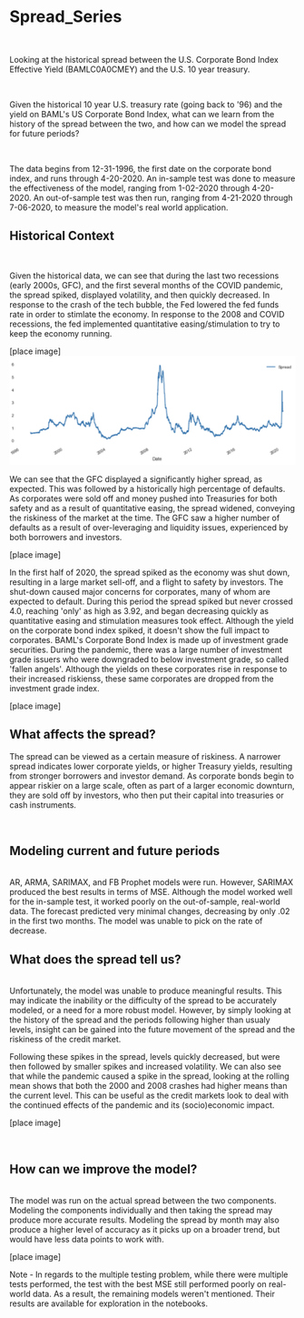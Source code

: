 # Spread_Series

<br/>

Looking at the historical spread between the U.S. Corporate Bond Index Effective Yield (BAMLC0A0CMEY) and the U.S. 10 year treasury. 

<br/>

Given the historical 10 year U.S. treasury rate (going back to '96) and the yield on BAML's US Corporate Bond Index, what can we learn from the history of the spread between the two, and how can we model the spread for future periods?

<br/>

The data begins from 12-31-1996, the first date on the corporate bond index, and runs through 4-20-2020. An in-sample test was done to measure the effectiveness of the model, ranging from 1-02-2020 through 4-20-2020. An out-of-sample test was then run, ranging from 4-21-2020 through 7-06-2020, to measure the model's real world application.

## Historical Context

<br/>

Given the historical data, we can see that during the last two recessions (early 2000s, GFC), and the first several months of the COVID pandemic, the spread spiked, displayed volatility, and then quickly decreased. In response to the crash of the tech bubble, the Fed lowered the fed funds rate in order to stimlate the economy. In response to the 2008 and COVID recessions, the fed implemented quantitative easing/stimulation to try to keep the economy running. 

[place image]
![alt text](Images/Thru_4-20.png)

We can see that the GFC displayed a significantly higher spread, as expected. This was followed by a historically high percentage of defaults. As corporates were sold off and money pushed into Treasuries for both safety and as a result of quantitative easing, the spread widened, conveying the riskiness of the market at the time. The GFC saw a higher number of defaults as a result of over-leveraging and liquidity issues, experienced by both borrowers and investors. 

[place image]

In the first half of 2020, the spread spiked as the economy was shut down, resulting in a large market sell-off, and a flight to safety by investors. The shut-down caused major concerns for corporates, many of whom are expected to default. During this period the spread spiked but never crossed 4.0, reaching 'only' as high as 3.92, and began decreasing quickly as quantitative easing and stimulation measures took effect. Although the yield on the corporate bond index spiked, it doesn't show the full impact to corporates. BAML's Corporate Bond Index is made up of investment grade securities. During the pandemic, there was a large number of investment grade issuers who were downgraded to below investment grade, so called 'fallen angels'. Although the yields on these corporates rise in response to their increased riskienss, these same corporates are dropped from the investment grade index.

[place image]
<br/>

## What affects the spread?

The spread can be viewed as a certain measure of riskiness. A narrower spread indicates lower corporate yields, or higher Treasury yields, resulting from stronger borrowers and investor demand. As corporate bonds begin to appear riskier on a large scale, often as part of a larger economic downturn, they are sold off by investors, who then put their capital into treasuries or cash instruments. 

<br/>

## Modeling current and future periods
<br/>
AR, ARMA, SARIMAX, and FB Prophet models were run. However, SARIMAX produced the best results in terms of MSE. Although the model worked well for the in-sample test, it worked poorly on the out-of-sample, real-world data. The forecast predicted very minimal changes, decreasing by only .02 in the first two months. The model was unable to pick on the rate of decrease.

<br/>

## What does the spread tell us?
<br/>
Unfortunately, the model was unable to produce meaningful results. This may indicate the inability or the difficulty of the spread to be accurately modeled, or a need for a more robust model. However, by simply looking at the history of the spread and the periods following higher than usualy levels, insight can be gained into the future movement of the spread and the riskiness of the credit market. 

Following these spikes in the spread, levels quickly decreased, but were then followed by smaller spikes and increased volatility. We can also see that while the pandemic caused a spike in the spread, looking at the rolling mean shows that both the 2000 and 2008 crashes had higher means than the current level. This can be useful as the credit markets look to deal with the continued effects of the pandemic and its (socio)economic impact. 

[place image]

<br/>

## How can we improve the model?
<br/>
The model was run on the actual spread between the two components. Modeling the components individually and then taking the spread may produce more accurate results. Modeling the spread by month may also produce a higher level of accuracy as it picks up on a broader trend, but would have less data points to work with.

[place image]

Note - In regards to the multiple testing problem, while there were multiple tests performed, the test with the best MSE still performed poorly on real-world data. As a result, the remaining models weren't mentioned. Their results are available for exploration in the notebooks.

<br/>
